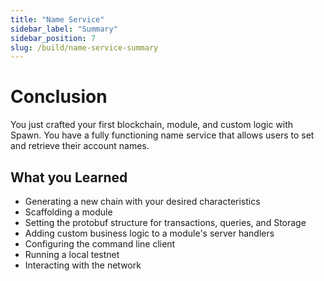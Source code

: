 ```yaml
---
title: "Name Service"
sidebar_label: "Summary"
sidebar_position: 7
slug: /build/name-service-summary
---
```


# Conclusion

You just crafted your first blockchain, module, and custom logic with Spawn. You have a fully functioning name service that allows users to set and retrieve their account names.

## What you Learned

* Generating a new chain with your desired characteristics
* Scaffolding a module
* Setting the protobuf structure for transactions, queries, and Storage
* Adding custom business logic to a module's server handlers
* Configuring the command line client
* Running a local testnet
* Interacting with the network

<!-- TODO: What's next? (further interaction, Go,TS,Python, public testnet with github, frontend, explorer, cosmwasm) -->
